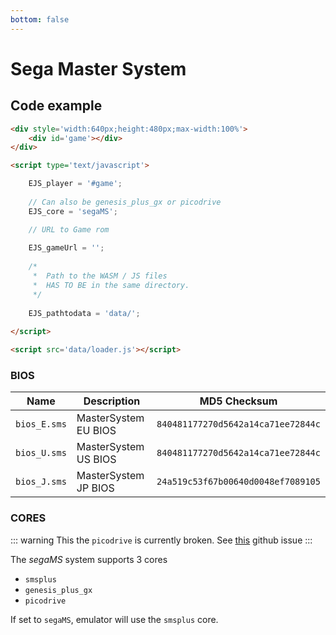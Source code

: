 ```yaml
---
bottom: false
---
```

# Sega Master System

## Code example

```html
<div style='width:640px;height:480px;max-width:100%'>
    <div id='game'></div>
</div>

<script type='text/javascript'>

    EJS_player = '#game';
    
    // Can also be genesis_plus_gx or picodrive
    EJS_core = 'segaMS';

    // URL to Game rom
     
    EJS_gameUrl = '';
    
    /*
     *  Path to the WASM / JS files
     *  HAS TO BE in the same directory.
     */
    
    EJS_pathtodata = 'data/';
    
</script>

<script src='data/loader.js'></script>
```

### BIOS

| Name | Description | MD5 Checksum |
|------|--------------|-------------|
| `bios_E.sms` | MasterSystem EU BIOS | `840481177270d5642a14ca71ee72844c`
| `bios_U.sms` | MasterSystem US BIOS | `840481177270d5642a14ca71ee72844c`
| `bios_J.sms` | MasterSystem JP BIOS | `24a519c53f67b00640d0048ef7089105`

<!-- EU & US have the same checksum? 
 according to https://docs.libretro.com/library/genesis_plus_gx/, they do... Weird
-->

### CORES


::: warning
This the `picodrive` is currently broken. See [this](https://github.com/EmulatorJS/EmulatorJS/issues/579) github issue
:::

The *segaMS* system supports 3 cores
- `smsplus`
- `genesis_plus_gx`
- `picodrive`

If set to `segaMS`, emulator will use the `smsplus` core.
